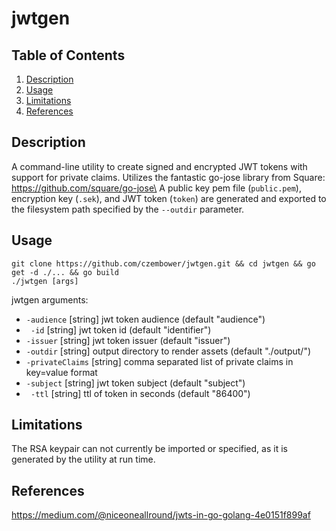 # jwtgen

## Table of Contents

1. [Description](#description)
1. [Usage](#usage)
1. [Limitations](#limitations)
1. [References](#references)

## Description

A command-line utility to create signed and encrypted JWT tokens with support for private claims. Utilizes the fantastic go-jose library from Square: https://github.com/square/go-jose\
A public key pem file (`public.pem`), encryption key (`.sek`), and JWT token (`token`) are generated and exported to the filesystem path specified by the ```--outdir``` parameter.

## Usage

```git clone https://github.com/czembower/jwtgen.git && cd jwtgen && go get -d ./... && go build```\
```./jwtgen [args]```

jwtgen arguments:
*  `-audience` \[string\]
    	jwt token audience (default "audience")
* ` -id` \[string\]
    	jwt token id (default "identifier")
*  `-issuer` \[string\]
    	jwt token issuer (default "issuer")
*  `-outdir` \[string\]
    	output directory to render assets (default "./output/")
*  `-privateClaims` \[string\]
    	comma separated list of private claims in key=value format
* `-subject` \[string\]
    	jwt token subject (default "subject")
* ` -ttl` \[string\]
    	ttl of token in seconds (default "86400")

## Limitations

The RSA keypair can not currently be imported or specified, as it is generated by the utility at run time.

## References
https://medium.com/@niceoneallround/jwts-in-go-golang-4e0151f899af